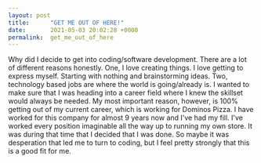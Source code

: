 ```yaml
---
layout: post
title:      "GET ME OUT OF HERE!"
date:       2021-05-03 20:02:28 +0000
permalink:  get_me_out_of_here
---
```



Why did I decide to get into coding/software development. There are a lot of different reasons honestly. One, I love creating things. I love getting to express myself. Starting with nothing and brainstorming ideas. Two, technology based jobs are where the world is going/already is. I wanted to make sure that I was heading into a career field where I knew the skillset would always be needed. My most important reason, however, is 100% getting out of my current career, which is working for Dominos Pizza. I have worked for this company for almost 9 years now and I've had my fill. I've worked every position imaginable all the way up to running my own store. It was during that time that I decided that I was done. So maybe it was desperation that led me to turn to coding, but I feel pretty strongly that this is a good fit for me.

